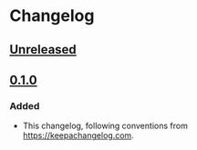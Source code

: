 # Changelog

## [Unreleased]

## [0.1.0]

### Added

- This changelog, following conventions from
  <https://keepachangelog.com>.

[Unreleased]: https://gitlab.inria.fr/minier/felics-ae/compare/felics-ae-v0.1.0...master
[0.1.0]: https://gitlab.inria.fr/minier/felics-ae/tags/felics-ae-v0.1.0
